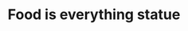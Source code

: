 ---
pid: llp57
title: Food is everything statue
location_transcription: Revere St.
coordinates: "[-75.056777904964, 40.034712213428]"
zipcode: '19149'
gen_neighborhood: Northeast Philadelphia
neighborhood: Frankford
outside_phl: 
age: '11'
age_range: 6-13
instagram: 
image_file_name: llp_57.jpg
proposal_transcription: Garlic and cheese stuffed crust  pizza; hamberger; cupcake
topic: Food
topic_summary: '0'
type: 
keywords_other: 
credit: Onnab Habib
image_labels: 
twitter: 
facebook: 
permalink: "/monuments/llp57/"
layout: item-page
---